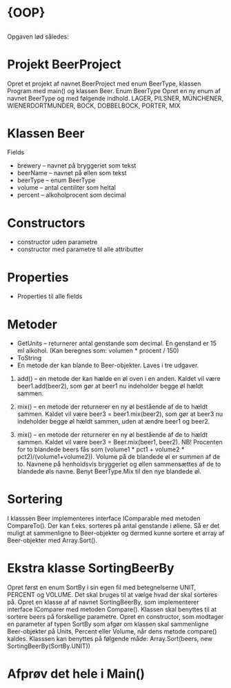 # {OOP}

<H2></H2> Opgaven lød således:</h2>

# Projekt BeerProject

Opret et projekt af navnet BeerProject med enum BeerType, klassen Program med main() og klassen Beer.
Enum BeerType
Opret en ny enum af navnet BeerType og med følgende indhold.
LAGER, PILSNER, MÜNCHENER, WIENERDORTMUNDER, BOCK, DOBBELBOCK, PORTER, MIX

# Klassen Beer
Fields
-	brewery – navnet på bryggeriet som tekst
-	beerName – navnet på øllen som tekst
-	beerType – enum BeerType
-	volume – antal centiliter som heltal
-	percent – alkoholprocent som decimal

# Constructors
-	constructor uden parametre
-	constructor med parametre til alle attributter

# Properties
-	Properties til alle fields

# Metoder
-	GetUnits – returnerer antal genstande som decimal. En genstand er 15 ml alkohol. (Kan beregnes som: volumen * procent / 150)
-	ToString 
-	En metode der kan blande to Beer-objekter. Laves i tre udgaver. 
1.	add() – en metode der kan hælde en øl oven i en anden. Kaldet vil være beer1.add(beer2), som gør at beer1 nu indeholder begge øl hældt sammen.

2.	mix() – en metode der returnerer en ny øl bestående af de to hældt sammen. Kaldet vil være beer3 = beer1.mix(beer2), som gør at beer3 nu indeholder begge øl hældt sammen, uden at ændre beer1 og beer2.

3.	mix() – en metode der returnerer en ny øl bestående af de to hældt sammen. Kaldet vil være beer3 = Beer.mix(beer1, beer2).
NB! 
Procenten for to blandede beers fås som (volume1 * pct1 + volume2 * pct2)/(volume1+volume2)).
Volume på de blandede øl er summen af de to.
Navnene på henholdsvis bryggeriet og øllen sammensættes af de to blandede øls navne.
Benyt BeerType.Mix til den nye blandede øl.

# Sortering
I klasssen Beer implementeres interface IComparable med metoden CompareTo().
Der kan f.eks. sorteres på antal genstande i øllene.
Så er det muligt at sammenligne to Beer-objekter og dermed kunne sortere et array af Beer-objekter med Array.Sort().

# Ekstra klasse SortingBeerBy
Opret først en enum SortBy i sin egen fil med betegnelserne UNIT, PERCENT og VOLUME. Det skal bruges til at vælge hvad der skal sorteres på.
Opret en klasse af af navnet SortingBeerBy, som implementerer interface IComparer med metoden Compare(). Klassen skal benyttes til at sortere beers på forskellige parametre. Opret en constructor, som modtager en parameter af typen SortBy som afgør om klassen skal sammenligne Beer-objekter på Units, Percent eller Volume, når dens metode compare() kaldes.
Klasssen kan benyttes på følgende måde:  Array.Sort(beers, new SortingBeerBy(SortBy.UNIT))

# Afprøv det hele i Main()
